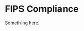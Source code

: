 [title]: # (FIPS Compliance)
[tags]: # (XXX)
[priority]: # (2041)
# FIPS Compliance
Something here.
